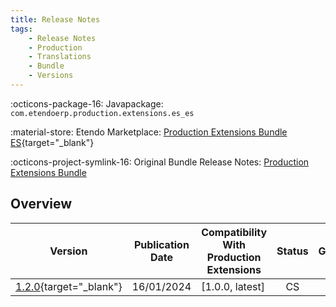 ```yaml
---
title: Release Notes
tags:
    - Release Notes
    - Production
    - Translations
    - Bundle
    - Versions
---
```


:octicons-package-16: Javapackage: `com.etendoerp.production.extensions.es_es`

:material-store: Etendo Marketplace:  [Production Extensions Bundle ES](https://marketplace.etendo.cloud/#/product-details?module=0FFED1B8A5AE471AA1A672F4D7E1B1C4){target="_blank"}

:octicons-project-symlink-16: Original Bundle Release Notes: [Production Extensions Bundle](/whats-new/release-notes/etendo-classic/bundles/production-extensions/release-notes/)

## Overview

| Version | Publication Date | Compatibility With Production Extensions | Status | GitHub |
| ---     |       ---        |                  ---                    | :----: | :----: |
| [1.2.0](https://github.com/etendosoftware/com.etendoerp.production.extensions.es_es/releases/tag/1.2.0){target="_blank"} | 16/01/2024 | [1.0.0, latest] | CS | :white_check_mark: |